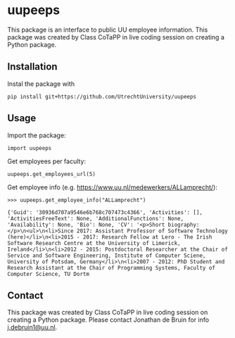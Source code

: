 # uupeeps

This package is an interface to public UU employee information. This package was created by Class CoTaPP in live coding session on creating a Python package. 

## Installation

Instal the package with 

```
pip install git+https://github.com/UtrechtUniversity/uupeeps
```

## Usage

Import the package:

```
import uupeeps
```
Get employees per faculty:

```
uupeeps.get_employees_url(5)
```

Get employee info (e.g. https://www.uu.nl/medewerkers/ALLamprecht/):

```
>>> uupeeps.get_employee_info("ALLamprecht")

{'Guid': '30936d707a9546e6b768c707473c4366', 'Activities': [], 'ActivitiesFreeText': None, 'AdditionalFunctions': None, 'Availability': None, 'Bio': None, 'CV': '<p>Short biography:</p>\n<ul>\n<li>Since 2017: Assistant Professor of Software Technology (here)</li>\n<li>2015 - 2017: Research Fellow at Lero - The Irish Software Research Centre at the University of Limerick, Ireland</li>\n<li>2012 - 2015: Postdoctoral Researcher at the Chair of Service and Software Engineering, Institute of Computer Sciene, University of Potsdam, Germany</li>\n<li>2007 - 2012: PhD Student and Research Assistant at the Chair of Programming Systems, Faculty of Computer Science, TU Dortm

```

## Contact

This package was created by Class CoTaPP in live coding session on creating a Python package. Please contact Jonathan de Bruin for info j.debruin1@uu.nl. 

